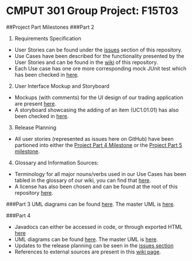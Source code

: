 # CMPUT 301 Group Project: F15T03

##Project Part Milestones
###Part 2
1. Requirements Specification
  * User Stories can be found under the [issues](https://github.com/CMPUT301F15T03/301p/issues) section of this repository.
  * Use Cases have been described for the functionality presented by the User Stories and can be found in the [wiki](https://github.com/CMPUT301F15T03/301p/wiki) of this repository.
  * Each Use case has one ore more corresponding mock JUnit test which has been checked in [here](https://github.com/CMPUT301F15T03/301p/tree/master/CMPUT301F15T03/app/src/androidTest/java/com/cmput301f15t03/dreamteamsupreme/cmput301f15t03).
2. User Interface Mockup and Storyboard
  * Mockups (with comments) for the UI design of our trading application are present [here](https://github.com/CMPUT301F15T03/301p/blob/master/docs/mockups/mockups.pdf).
  * A storyboard showcasing the adding of an item (UC1.01.01) has also been checked in [here](https://github.com/CMPUT301F15T03/301p/blob/master/docs/storyboard.pdf).
3. Release Planning
  * All user stories (represented as issues here on GitHub) have been partioned into either the [Project Part 4 Milestone](https://github.com/CMPUT301F15T03/301p/milestones/Project%20Part%204) or the [Project Part 5 milestone](https://github.com/CMPUT301F15T03/301p/milestones/Project%20Part%205).
4. Glossary and Information Sources:
  * Terminology for all major nouns/verbs used in our Use Cases has been tabled in the glossary of our wiki, you can find that [here](https://github.com/CMPUT301F15T03/301p/wiki/Glossary-References#glossary).
  * A license has also been chosen and can be found at the root of this repository [here](https://github.com/CMPUT301F15T03/301p/blob/master/LICENSE).
  
###Part 3
UML diagrams can be found [here](https://github.com/CMPUT301F15T03/301p/tree/master/docs/uml). The master UML is [here](https://github.com/CMPUT301F15T03/301p/blob/master/docs/uml/master_uml.pdf).

###Part 4
 * Javadocs can either be accessed in code, or through exported HTML [here](https://github.com/CMPUT301F15T03/301p/tree/master/docs/javadocs)
 * UML diagrams can be found [here](https://github.com/CMPUT301F15T03/301p/tree/master/docs/uml). The master UML is [here](https://github.com/CMPUT301F15T03/301p/blob/master/docs/uml/master_uml.pdf).
 * Updates to the release planning can be seen in the [issues section](https://github.com/CMPUT301F15T03/301p/issues)
 * References to external sources are present in this [wiki page](https://github.com/CMPUT301F15T03/301p/wiki/External-Sources).
